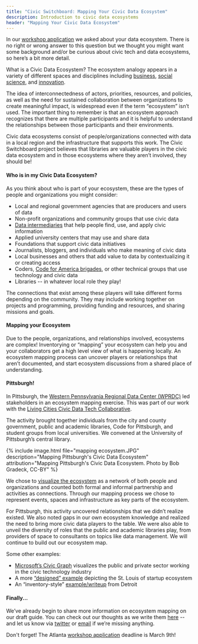 ```yaml
---
title: "Civic Switchboard: Mapping Your Civic Data Ecosystem"
description: Introduction to civic data ecosystems
header: "Mapping Your Civic Data Ecosystem"
---
```


In our [workshop application](https://goo.gl/forms/L34ONwHdDntleT442) we asked about your data ecosystem. There is no right or wrong answer to this question but we thought you might want some background and/or be curious about civic tech and data ecosystems, so here’s a bit more detail.

What is a Civic Data Ecosystem?
The ecosystem analogy appears in a variety of different spaces and disciplines including [business](http://sjbae.pbworks.com/w/file/fetch/60084211/Adner_2006_HBR.pdf), [social science](https://ssir.org/articles/entry/cultivate_your_ecosystem), and [innovation](https://www.researchgate.net/profile/Fred_Phillips/publication/296847757_Innovation_Ecosystems_A_Critical_Examination/links/5702aec608aea09bb1a301e8/Innovation-Ecosystems-A-Critical-Examination.pdf). 

The idea of interconnectedness of actors, priorities, resources, and policies, as well as the need for sustained collaboration between organizations to create meaningful impact, is widespread even if the term “ecosystem” isn’t used.  The important thing to remember is that an ecosystem approach recognizes that there are multiple participants and it is helpful to understand the relationships between those participants and their environments.

Civic data ecosystems consist of people/organizations connected with data in a local region and the infrastructure that supports this work. The Civic Switchboard project believes that libraries are valuable players in the civic data ecosystem and in those ecosystems where they aren’t involved, they should be!  

#### Who is in my Civic Data Ecosystem? 

As you think about who is part of your ecosystem, these are the types of people and organizations you might consider: 
* Local and regional government agencies that are producers and users of data
* Non-profit organizations and community groups that use civic data
* [Data intermediaries](https://civic-switchboard.github.io/updates/post_2.1) that help people find, use, and apply civic information
* Applied university centers that may use and share data
* Foundations that support civic data initiatives
* Journalists, bloggers, and individuals who make meaning of civic data
* Local businesses and others that add value to data by contextualizing it or creating access
* Coders, [Code for America brigades](https://brigade.codeforamerica.org/), or other  technical groups that use technology and civic  data 
* Libraries -- in whatever local role they play!


The connections that exist among these players will take different forms depending on the community. They may include working together on projects and programming, providing funding and resources, and sharing missions and goals. 

#### Mapping your Ecosystem

Due to the people, organizations, and relationships involved, ecosystems are complex! Inventorying or “mapping” your ecosystem can help you and your collaborators get a high level view of what is happening locally. An ecosystem mapping process can uncover players or relationships that aren’t documented, and start ecosystem discussions from a shared place of understanding.


#### Pittsburgh!

In Pittsburgh, the [Western Pennsylvania Regional Data Center (WPRDC)](http://www.wprdc.org) led stakeholders in an ecosystem mapping exercise.  This was part of our work with the [Living Cities Civic Data Tech Collaborative]( https://www.livingcities.org/work/civic-tech-and-data-collaborative).

The activity brought together individuals from the city and county government, public and academic libraries, Code for Pittsburgh, and student groups from local universities. We convened at the University of Pittsburgh’s central library.

{% include image.html file="mapping ecosystem.JPG" description="Mapping Pittsburgh's Civic Data Ecosystem" attribution="Mapping Pittsburgh's Civic Data Ecosystem. Photo by Bob Gradeck, CC-BY" %} 

We chose to [visualize the ecosystem](https://embed.kumu.io/235a7fabc22c44887d98ed963db2f596#pittsburgh-ecosystem) as a network of both people and organizations and counted both formal and informal partnership and activities as connections. Through our mapping process we chose to represent events, spaces and infrastructure as key parts of the ecosystem.  


For Pittsburgh, this activity uncovered relationships that we didn’t realize existed. We also noted gaps in our own ecosystem knowledge and realized the need to bring more civic data players to the table. We were also able to unveil the diversity of roles that the public and academic libraries play, from providers of space to consultants on topics like data management. We will continue to build out our ecosystem map.

Some other examples: 

* [Microsoft’s Civic Graph](https://www.civicgraph.io/) visualizes the public and private sector working in the civic technology industry 
* A more [“designed” example](http://eqstl.com/ecosystem-map/) depicting the St. Louis of startup ecosystem
* An “inventory-style” [example/writeup](http://www.modeldmedia.com/features/detroit-civic-tech-093014.aspx) from Detroit


#### Finally...

We’ve already begin to share more information on ecosystem mapping on our draft guide. You can check out our thoughts as we write them [here](https://civic-switchboard.gitbooks.io/guide/content/) -- and let us know via [twitter](https://twitter.com/civicswitch) or [email](mailto:civic-switchboard@pitt.edu) if we’re missing anything.

Don't forget! The Atlanta [workshop application](https://goo.gl/forms/L34ONwHdDntleT442) deadline is March 9th!  

